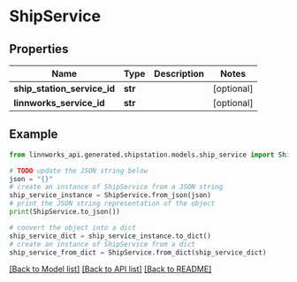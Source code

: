 # ShipService


## Properties

Name | Type | Description | Notes
------------ | ------------- | ------------- | -------------
**ship_station_service_id** | **str** |  | [optional] 
**linnworks_service_id** | **str** |  | [optional] 

## Example

```python
from linnworks_api.generated.shipstation.models.ship_service import ShipService

# TODO update the JSON string below
json = "{}"
# create an instance of ShipService from a JSON string
ship_service_instance = ShipService.from_json(json)
# print the JSON string representation of the object
print(ShipService.to_json())

# convert the object into a dict
ship_service_dict = ship_service_instance.to_dict()
# create an instance of ShipService from a dict
ship_service_from_dict = ShipService.from_dict(ship_service_dict)
```
[[Back to Model list]](../README.md#documentation-for-models) [[Back to API list]](../README.md#documentation-for-api-endpoints) [[Back to README]](../README.md)


